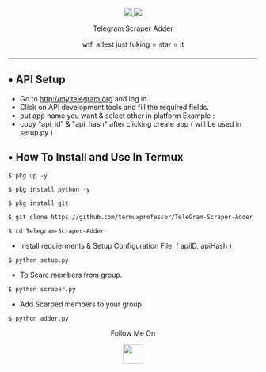 <p align="center">
  <a href="https://github.com/lav2002">
    <img src="https://img.shields.io/github/followers/th3unkn0n?label=Follow&style=social">
  </a>
  <a href="https://github.com/termuxprofessor/Telegram-Scraper-Adder">
    <img src="https://img.shields.io/github/stars/th3unkn0n/TeleGram-Group-Scraper?style=social">
  </a>
</p>
<p align="center">
  Telegram Scraper Adder
</p>
<p align="center">
  wtf, atlest just fuking ⭐ star ⭐ it
</p>

---

## • API Setup
* Go to http://my.telegram.org  and log in.
* Click on API development tools and fill the required fields.
* put app name you want & select other in platform Example :
* copy "api_id" & "api_hash" after clicking create app ( will be used in setup.py )

## • How To Install and Use In Termux

`$ pkg up -y`

`$ pkg install python -y`

`$ pkg install git`

`$ git clone https://github.com/termuxprofessor/TeleGram-Scraper-Adder`

`$ cd Telegram-Scraper-Adder`

* Install requierments & Setup Configuration File. ( apiID, apiHash )

`$ python setup.py`

* To Scare members from group.

`$ python scraper.py`

* Add Scarped members to your group. 

`$ python adder.py`


<p align="center">
  Follow Me On
</p>
<p align="center">
  <a href="https://www.instagram.com/enamored.l/">
    <img src="https://png.pngtree.com/png-vector/20220718/ourmid/pngtree-follow-button-social-media-icon-gradient-png-image_6005997.png" width="40" height="40">
</p>
